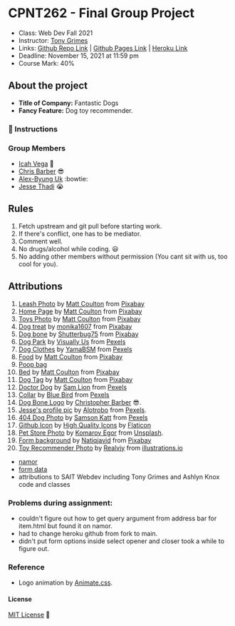 # CPNT262 - Final Group Project

+ Class: Web Dev Fall 2021
+ Instructor: [Tony Grimes](https://github.com/acidtone)
+ Links: [Github Repo Link](https://github.com/Icahpv/cpnt262-final-project.git) | [Github Pages Link]() | [Heroku Link](https://fantastic-four-dogs.herokuapp.com/)
+ Deadline: November 15, 2021 at 11:59 pm
+ Course Mark: 40%

## About the project

- **Title of Company:** Fantastic Dogs
- **Fancy Feature:** Dog toy recommender.

### :pushpin: Instructions

### Group Members

- [Icah Vega](https://github.com/Icahpv) :information_desk_person:
- [Chris Barber](https://github.com/13retonnian) :sunglasses:
- [Alex-Byung Uk](https://github.com/byung1211) :bowtie:
- [Jesse Thadi](https://github.com/JesseThadi) :sob:

## Rules

1. Fetch upstream and git pull before starting work.
2. If there's conflict, one has to be mediator.
3. Comment well.
4. No drugs/alcohol while coding. :smiley:
5. No adding other members without permission (You cant sit with us, too cool for you).

## Attributions

1. [Leash Photo](https://pixabay.com/photos/dog-canine-leash-dog-leash-lead-5225748/) by [Matt Coulton](https://pixabay.com/users/mattycoulton-15501404/?utm_source=link-attribution&utm_medium=referral&utm_campaign=image&utm_content=5175643) from [Pixabay](https://pixabay.com/)
2. [Home Page](https://pixabay.com/photos/dog-pet-dog-bed-dog-toy-dog-food-5175643/) by [Matt Coulton](https://pixabay.com/users/mattycoulton-15501404/?utm_source=link-attribution&utm_medium=referral&utm_campaign=image&utm_content=5175643) from [Pixabay](https://pixabay.com/)
3. [Toys Photo](https://pixabay.com/photos/dog-toys-dog-playing-dog-chew-toy-5175628/) by [Matt Coulton](https://pixabay.com/users/mattycoulton-15501404/?utm_source=link-attribution&utm_medium=referral&utm_campaign=image&utm_content=5175643) from [Pixabay](https://pixabay.com/)
4. [Dog treat](https://pixabay.com/photos/dog-food-treats-pet-food-feed-3226266/) by [monika1607](https://pixabay.com/users/monika1607-2963260/) from [Pixabay](https://pixabay.com/)
5. [Dog bone](https://pixabay.com/photos/t-bone-gristle-animal-beef-bone-1238297/) by [Shutterbug75](https://pixabay.com/users/shutterbug75-2077322/) from [Pixabay](https://pixabay.com/)
6. [Dog Park](https://www.pexels.com/photo/black-yellow-and-green-swing-1686790/) by [Visually Us](https://www.pexels.com/@visuallyus) from [Pexels](https://www.pexels.com/)
7. [Dog Clothes](https://pixabay.com/photos/yorkshire-terrier-dog-dog-clothes-3990685/) by [YamaBSM](https://pixabay.com/users/yamabsm-1300729/) from [Pexels](https://www.pexels.com/)
8. [Food](https://pixabay.com/photos/dog-pet-food-bowl-kibble-paws-5504866/) by [Matt Coulton](https://pixabay.com/users/mattycoulton-15501404/?utm_source=link-attribution&utm_medium=referral&utm_campaign=image&utm_content=5175643) from [Pixabay](https://pixabay.com/)
9. [Poop bag](https://ae01.alicdn.com/kf/HTB1X1nfrlUSMeJjy1zkq6yWmpXaR/Pet-Poop-Bags-Dog-Waste-Bags-Pet-Dog-Waste-Poop-Bag-Paw-Print-Clean-up-Refills.jpg)
10. [Bed](https://pixabay.com/photos/dog-sleeping-dog-resting-5216758/) by [Matt Coulton](https://pixabay.com/users/mattycoulton-15501404/?utm_source=link-attribution&utm_medium=referral&utm_campaign=image&utm_content=5175643) from [Pixabay](https://pixabay.com/)
11. [Dog Tag](https://pixabay.com/photos/dog-dog-tag-dog-id-5175652/) by [Matt Coulton](https://pixabay.com/users/mattycoulton-15501404/?utm_source=link-attribution&utm_medium=referral&utm_campaign=image&utm_content=5175643) from [Pixabay](https://pixabay.com/)
12. [Doctor Dog](https://www.pexels.com/photo/cute-dog-in-medical-clothes-with-stethoscope-5733421/) by [Sam Lion](https://www.pexels.com/@sam-lion) from [Pexels](https://www.pexels.com/)
13. [Collar](https://www.pexels.com/photo/labrador-with-wooden-stick-in-mouth-7210753/) by [Blue Bird](https://www.pexels.com/@blue-bird) from [Pexels](https://www.pexels.com/)
14. [Dog Bone Logo](dog-bone-logo.png) by [Christopher Barber](https://github.com/13retonnian) :sunglasses:. 
15. [Jesse's profile pic](https://www.pexels.com/photo/selective-focus-photography-of-adult-black-and-white-border-collie-1124002/) by [Alotrobo](https://www.pexels.com/@aloismoubax) from [Pexels](https://www.pexels.com/).
16. [404 Dog Photo](https://www.pexels.com/photo/smart-dog-in-eyeglasses-resting-on-cozy-bed-at-home-5255277/) by [Samson Katt](https://www.pexels.com/@samson-katt) from [Pexels](https://www.pexels.com/)
17. [Github Icon](https://www.flaticon.com/premium-icon/github_2175377?term=github&page=1&position=5&page=1&position=5&related_id=2175377&origin=search) by [High Quality Icons](https://www.flaticon.com/authors/hight-quality-icons) by [Flaticon](https://www.flaticon.com/)
18. [Pet Store Photo](https://unsplash.com/photos/naIUWj9HoZg) by [Komarov Egor](https://unsplash.com/@komarov) from [Unsplash](https://unsplash.com/).
19. [Form background](https://pixabay.com/illustrations/paws-paw-prints-footprint-pattern-6757808/) by [Natiqjavid](https://pixabay.com/users/natiqjavid-1602367/) from [Pixabay](https://pixabay.com/)
20. [Toy Recommender Photo](https://illlustrations.co/static/3f9ec0ef2046891d87dcd9a25db1be3a/day67-dog.png) by [Realvjy](https://www.buymeacoffee.com/realvjy) from [illustrations.io](https://illlustrations.co/)

- [namor](https://github.com/acidtone/namor)
- [form data](https://github.com/sait-wbdv/in-class/blob/main/cpnt262/10-13-forms-class-list/02-prevent-default/js/adding-machine.js)
- attributions to SAIT Webdev including Tony Grimes and Ashlyn Knox code and classes

### Problems during assignment:

- couldn't figure out how to get query argument from address bar for item.html but found it on namor.
- had to change heroku github from fork to main.
- didn't put form options inside select opener and closer took a while to figure out.

### Reference

- Logo animation by [Animate.css](https://animate.style/).

#### License
[MIT License](License) :scroll: